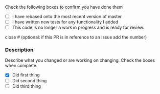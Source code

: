 Check the following boxes to confirm you have done them

- [ ] I have rebased onto the most recent version of master
- [ ] I have written new tests for any functionality I added
- [ ] This code is no longer a work in progress and is ready for review.

close # (optional: if this PR is in reference to an issue add the number)

### Description
Describe what you changed or are working on changing. Check the boxes when complete.

- [x] Did first thing
- [ ] Did second thing
- [ ] Did third thing
